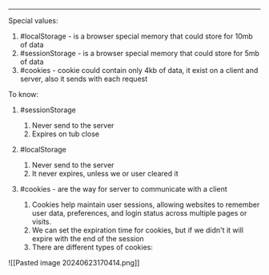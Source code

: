 ***
Special values:
1. #localStorage - is a browser special memory that could store for 10mb of data 
2. #sessionStorage -  is a browser special memory that could store for 5mb of data
3. #cookies - cookie could contain only 4kb of data, it exist on a client and server, also it sends with each request 

To know:
1. #sessionStorage 
	1. Never send to the server 
	2. Expires on tub close 

2. #localStorage
	1. Never send to the server
	2. It never expires, unless we or user cleared it 

3. #cookies - are the way for server to communicate with a client
	1. Cookies help maintain user sessions, allowing websites to remember user data, preferences, and login status across multiple pages or visits.
	2. We can set the expiration time for cookies, but if we didn't it will expire with the end of the session 
	3. There are different types of cookies:
 
![[Pasted image 20240623170414.png]]